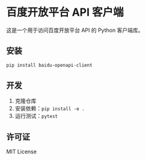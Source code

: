 # 百度开放平台 API 客户端

这是一个用于访问百度开放平台 API 的 Python 客户端库。

## 安装

```bash
pip install baidu-openapi-client
```

## 开发

1. 克隆仓库
2. 安装依赖：`pip install -e .`
3. 运行测试：`pytest`

## 许可证

MIT License